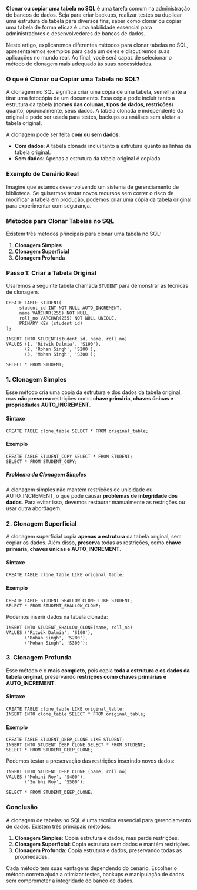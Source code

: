 **Clonar ou copiar uma tabela no SQL** é uma tarefa comum na administração de bancos de dados. Seja para criar backups, realizar testes ou duplicar uma estrutura de tabela para diversos fins, saber como clonar ou copiar uma tabela de forma eficaz é uma habilidade essencial para administradores e desenvolvedores de bancos de dados.

Neste artigo, explicaremos diferentes métodos para clonar tabelas no SQL, apresentaremos exemplos para cada um deles e discutiremos suas aplicações no mundo real. Ao final, você será capaz de selecionar o método de clonagem mais adequado às suas necessidades.

### **O que é Clonar ou Copiar uma Tabela no SQL?**

A clonagem no SQL significa criar uma cópia de uma tabela, semelhante a tirar uma fotocópia de um documento. Essa cópia pode incluir tanto a estrutura da tabela (**nomes das colunas, tipos de dados, restrições**) quanto, opcionalmente, seus dados. A tabela clonada é independente da original e pode ser usada para testes, backups ou análises sem afetar a tabela original.

A clonagem pode ser feita **com ou sem dados**:

- **Com dados**: A tabela clonada inclui tanto a estrutura quanto as linhas da tabela original.
- **Sem dados**: Apenas a estrutura da tabela original é copiada.

### **Exemplo de Cenário Real**

Imagine que estamos desenvolvendo um sistema de gerenciamento de biblioteca. Se quisermos testar novos recursos sem correr o risco de modificar a tabela em produção, podemos criar uma cópia da tabela original para experimentar com segurança.

### **Métodos para Clonar Tabelas no SQL**

Existem três métodos principais para clonar uma tabela no SQL:

1. **Clonagem Simples**
2. **Clonagem Superficial**
3. **Clonagem Profunda**

### **Passo 1: Criar a Tabela Original**

Usaremos a seguinte tabela chamada `STUDENT` para demonstrar as técnicas de clonagem.

```
CREATE TABLE STUDENT(
     student_id INT NOT NULL AUTO_INCREMENT,
     name VARCHAR(255) NOT NULL,
     roll_no VARCHAR(255) NOT NULL UNIQUE,
     PRIMARY KEY (student_id)
);

INSERT INTO STUDENT(student_id, name, roll_no)
VALUES (1, 'Ritwik Dalmia', 'S100'),
       (2, 'Rohan Singh', 'S200'),
       (3, 'Mohan Singh', 'S300');

SELECT * FROM STUDENT;
```

### **1. Clonagem Simples**

Esse método cria uma cópia da estrutura e dos dados da tabela original, mas **não preserva** restrições como **chave primária, chaves únicas e propriedades AUTO_INCREMENT**.

#### **Sintaxe**

```
CREATE TABLE clone_table SELECT * FROM original_table;
```

#### **Exemplo**

```
CREATE TABLE STUDENT_COPY SELECT * FROM STUDENT;
SELECT * FROM STUDENT_COPY;
```

##### **Problema da Clonagem Simples**

A clonagem simples não mantém restrições de unicidade ou AUTO_INCREMENT, o que pode causar **problemas de integridade dos dados**. Para evitar isso, devemos restaurar manualmente as restrições ou usar outra abordagem.

### **2. Clonagem Superficial**

A clonagem superficial copia **apenas a estrutura** da tabela original, sem copiar os dados. Além disso, **preserva** todas as restrições, como **chave primária, chaves únicas e AUTO_INCREMENT**.

#### **Sintaxe**

```
CREATE TABLE clone_table LIKE original_table;
```

#### **Exemplo**

```
CREATE TABLE STUDENT_SHALLOW_CLONE LIKE STUDENT;
SELECT * FROM STUDENT_SHALLOW_CLONE;
```

Podemos inserir dados na tabela clonada:

```
INSERT INTO STUDENT_SHALLOW_CLONE(name, roll_no)
VALUES ('Ritwik Dalmia', 'S100'),
       ('Rohan Singh', 'S200'),
       ('Mohan Singh', 'S300');
```

### **3. Clonagem Profunda**

Esse método é o **mais completo**, pois copia **toda a estrutura e os dados da tabela original**, preservando **restrições como chaves primárias e AUTO_INCREMENT**.

#### **Sintaxe**

```
CREATE TABLE clone_table LIKE original_table;
INSERT INTO clone_table SELECT * FROM original_table;
```

#### **Exemplo**

```
CREATE TABLE STUDENT_DEEP_CLONE LIKE STUDENT;
INSERT INTO STUDENT_DEEP_CLONE SELECT * FROM STUDENT;
SELECT * FROM STUDENT_DEEP_CLONE;
```

Podemos testar a preservação das restrições inserindo novos dados:

```
INSERT INTO STUDENT_DEEP_CLONE (name, roll_no) 
VALUES ('Mohini Roy', 'S400'),
       ('Surbhi Roy', 'S500');

SELECT * FROM STUDENT_DEEP_CLONE;
```

### **Conclusão**

A clonagem de tabelas no SQL é uma técnica essencial para gerenciamento de dados. Existem três principais métodos:

1. **Clonagem Simples**: Copia estrutura e dados, mas perde restrições.
2. **Clonagem Superficial**: Copia estrutura sem dados e mantém restrições.
3. **Clonagem Profunda**: Copia estrutura e dados, preservando todas as propriedades.

Cada método tem suas vantagens dependendo do cenário. Escolher o método correto ajuda a otimizar testes, backups e manipulação de dados sem comprometer a integridade do banco de dados.


